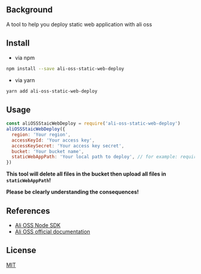 
## Background

A tool to help you deploy static web application with ali oss

## Install

* via npm
```sh
npm install --save ali-oss-static-web-deploy
```
* via yarn

```sh
yarn add ali-oss-static-web-deploy
```


## Usage

```js
const aliOSSStaicWebDeploy = require('ali-oss-static-web-deploy')
aliOSSStaicWebDeploy({
  region: 'Your region',
  accessKeyId: 'Your access key',
  accessKeySecret: 'Your access key secret',
  bucket: 'Your bucket name',
  staticWebAppPath: 'Your local path to deploy', // for example: require('path').resolve(process.cwd(), 'dist')
})
```

**This tool will delete all files in the bucket then upload all files in `staticWebAppPath`!**

**Please be clearly understanding the consequences!**

## References

* [Ali OSS Node SDK](https://github.com/ali-sdk/ali-oss)
* [Ali OSS official documentation](https://help.aliyun.com/product/31815.html)

## License

[MIT](https://opensource.org/licenses/MIT)
